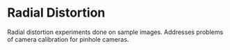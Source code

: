 # Radial Distortion
Radial distortion experiments done on sample images. Addresses problems of camera calibration for pinhole cameras.
